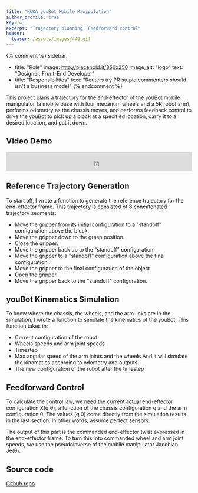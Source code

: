```yaml
---
title: "KUKA youBot Mobile Manipulation"
author_profile: true
key: 4
excerpt: "Trajectory planning, Feedforward control"
header:
  teaser: /assets/images/449.gif
---
```


{% comment %} 
sidebar:
  - title: "Role"
    image: http://placehold.it/350x250
    image_alt: "logo"
    text: "Designer, Front-End Developer"
  - title: "Responsibilities"
    text: "Reuters try PR stupid commenters should isn't a business model"
{% endcomment %} 

This project plans a trajectory for the end-effector of the youBot mobile manipulator (a mobile base with four mecanum wheels and a 5R robot arm), performs odometry as the chassis moves, and performs feedback control to drive the youBot to pick up a block at a specified location, carry it to a desired location, and put it down. 

## Video Demo
<iframe
    width="100%"
    height="50px"
    src="https://www.youtube.com/embed/UkNCx6J6GJc"
    frameborder="0"
    allow="autoplay; encrypted-media"
    allowfullscreen
>
</iframe>

## Reference Trajectory Generation
To start off, I wrote a function to generate the reference trajectory for the end-effector frame. This trajectory is consisted of 8 concatenated trajectory segments: 
 - Move the gripper from its initial configuration to a "standoff" configuration above the block.
 - Move the gripper down to the grasp position. 
 - Close the gripper.
 - Move the gripper back up to the "standoff" configuration
 - Move the gripper to a "standoff" configuration above the final configuration.
 - Move the gripper to the final configuration of the object
 - Open the gripper.
 - Move the gripper back to the "standoff" configuration.

## youBot Kinematics Simulation
To know where the chassis, the wheels, and the arm links are in the simulation, I wrote a function to simulate the kinematics of the youBot. This function takes in:
 - Current configuration of the robot
 - Wheels speeds and arm joint speeds
 - Timestep
 - Max angular speed of the arm joints and the wheels
And it will simulate the kinamatics according to odometry and outputs:
 - The new configuration of the robot after the timestep

## Feedforward Control
To calculate the control law, we need the current actual end-effector configuration X(q,θ), a function of the chassis configuration q and the arm configuration θ. The values (q,θ) come directly from the simulation results in the last section. In other words, assume perfect sensors.

The output of this part is the commanded end-effector twist expressed in the end-effector frame. To turn this into commanded wheel and arm joint speeds, we use the pseudoinverse of the mobile manipulator Jacobian Je(θ). 

## Source code
[Github repo](https://github.com/hang-yin/Mobile_Manipulation)